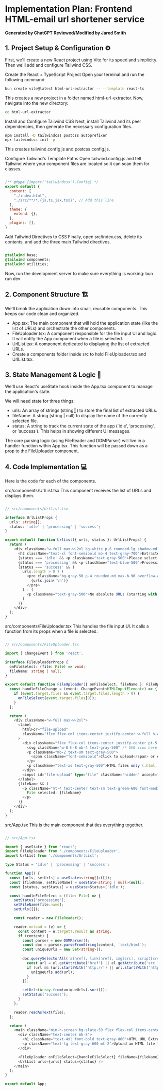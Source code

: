 # Implementation Plan: Frontend HTML-email url shortener service

**Generated by ChatGPT**
**Reviewed/Modified by Jared Smith**

## 1. Project Setup & Configuration ⚙️
First, we'll create a new React project using Vite for its speed and simplicity. Then we'll add and configure Tailwind CSS.

Create the React + TypeScript Project
Open your terminal and run the following command:

```bash
bun create vite@latest html-url-extractor -- --template react-ts
```

This creates a new project in a folder named html-url-extractor. Now, navigate into the new directory:

```bash
cd html-url-extractor
```

Install and Configure Tailwind CSS
Next, install Tailwind and its peer dependencies, then generate the necessary configuration files.

```bash
npm install -D tailwindcss postcss autoprefixer
npx tailwindcss init -p
```

This creates tailwind.config.js and postcss.config.js.

Configure Tailwind's Template Paths
Open tailwind.config.js and tell Tailwind where your component files are located so it can scan them for classes.

```JavaScript

/** @type {import('tailwindcss').Config} */
export default {
  content: [
    "./index.html",
    "./src/**/*.{js,ts,jsx,tsx}", // Add this line
  ],
  theme: {
    extend: {},
  },
  plugins: [],
}
```

Add Tailwind Directives to CSS
Finally, open src/index.css, delete its contents, and add the three main Tailwind directives.

```CSS

@tailwind base;
@tailwind components;
@tailwind utilities;
```

Now, run the development server to make sure everything is working:
bun run dev

## 2. Component Structure 🏗️

We'll break the application down into small, reusable components. This keeps our code clean and organized.

* App.tsx: The main component that will hold the application state (like the list of URLs) and orchestrate the other components.
* FileUploader.tsx: A component responsible for the file input UI and logic. It will notify the App component when a file is selected.
* UrlList.tsx: A component dedicated to displaying the list of extracted URLs.
* Create a components folder inside src to hold FileUploader.tsx and UrlList.tsx.

## 3. State Management & Logic 🧠

We'll use React's useState hook inside the App.tsx component to manage the application's state.

We will need state for three things:
* urls: An array of strings (string[]) to store the final list of extracted URLs.
* fileName: A string (string | null) to display the name of the currently selected file.
* status: A string to track the current state of the app ('idle', 'processing', or 'success'). This helps in showing different UI messages.

The core parsing logic (using FileReader and DOMParser) will live in a handler function within App.tsx. This function will be passed down as a prop to the FileUploader component.

## 4. Code Implementation 💻
Here is the code for each of the components.

src/components/UrlList.tsx
This component receives the list of URLs and displays them.

```TypeScript

// src/components/UrlList.tsx

interface UrlListProps {
  urls: string[];
  status: 'idle' | 'processing' | 'success';
}

export default function UrlList({ urls, status }: UrlListProps) {
  return (
    <div className="w-full max-w-2xl bg-white p-6 rounded-lg shadow-md mt-8">
      <h2 className="text-xl font-semibold mb-4 text-gray-700">Extracted URLs</h2>
      {status === 'idle' && <p className="text-gray-500">Please select an HTML file to begin.</p>}
      {status === 'processing' && <p className="text-blue-500">Processing file...</p>}
      {status === 'success' && (
        urls.length > 0 ? (
          <pre className="bg-gray-50 p-4 rounded-md max-h-96 overflow-auto text-sm">
            {urls.join('\n')}
          </pre>
        ) : (
          <p className="text-gray-500">No absolute URLs (starting with http/https) were found.</p>
        )
      )}
    </div>
  );
}
```

src/components/FileUploader.tsx
This handles the file input UI. It calls a function from its props when a file is selected.

```TypeScript

// src/components/FileUploader.tsx

import { ChangeEvent } from 'react';

interface FileUploaderProps {
  onFileSelect: (file: File) => void;
  fileName: string | null;
}

export default function FileUploader({ onFileSelect, fileName }: FileUploaderProps) {
  const handleFileChange = (event: ChangeEvent<HTMLInputElement>) => {
    if (event.target.files && event.target.files.length > 0) {
      onFileSelect(event.target.files[0]);
    }
  };

  return (
    <div className="w-full max-w-2xl">
      <label
        htmlFor="file-upload"
        className="flex flex-col items-center justify-center w-full h-48 border-2 border-dashed border-gray-300 rounded-lg cursor-pointer bg-white hover:bg-gray-50 transition-colors"
      >
        <div className="flex flex-col items-center justify-center pt-5 pb-6">
          <svg className="w-8 h-8 mb-4 text-gray-500" /* SVG icon here */ > ... </svg>
          <p className="mb-2 text-sm text-gray-500">
            <span className="font-semibold">Click to upload</span> or drag and drop
          </p>
          <p className="text-xs text-gray-500">HTML files only (.html, .htm)</p>
        </div>
        <input id="file-upload" type="file" className="hidden" accept=".html,.htm" onChange={handleFileChange} />
      </label>
      {fileName && (
        <p className="mt-4 text-center text-sm text-green-600 font-medium">
          File selected: {fileName}
        </p>
      )}
    </div>
  );
}
```

src/App.tsx
This is the main component that ties everything together.

```TypeScript

// src/App.tsx

import { useState } from 'react';
import FileUploader from './components/FileUploader';
import UrlList from './components/UrlList';

type Status = 'idle' | 'processing' | 'success';

function App() {
  const [urls, setUrls] = useState<string[]>([]);
  const [fileName, setFileName] = useState<string | null>(null);
  const [status, setStatus] = useState<Status>('idle');

  const handleFileSelect = (file: File) => {
    setStatus('processing');
    setFileName(file.name);
    setUrls([]);

    const reader = new FileReader();

    reader.onload = (e) => {
      const content = e.target?.result as string;
      if (content) {
        const parser = new DOMParser();
        const doc = parser.parseFromString(content, 'text/html');
        const uniqueUrls = new Set<string>();
        
        doc.querySelectorAll('a[href], link[href], img[src], script[src]').forEach(el => {
          const url = el.getAttribute('href') || el.getAttribute('src');
          if (url && (url.startsWith('http://') || url.startsWith('https://'))) {
            uniqueUrls.add(url);
          }
        });

        setUrls(Array.from(uniqueUrls).sort());
        setStatus('success');
      }
    };

    reader.readAsText(file);
  };

  return (
    <main className="min-h-screen bg-slate-50 flex flex-col items-center p-4 sm:p-8">
      <div className="text-center mb-8">
        <h1 className="text-4xl font-bold text-gray-800">HTML URL Extractor</h1>
        <p className="text-lg text-gray-600 mt-2">Upload an HTML file to extract all of its URLs.</p>
      </div>

      <FileUploader onFileSelect={handleFileSelect} fileName={fileName} />
      <UrlList urls={urls} status={status} />
    </main>
  );
}

export default App;
```
